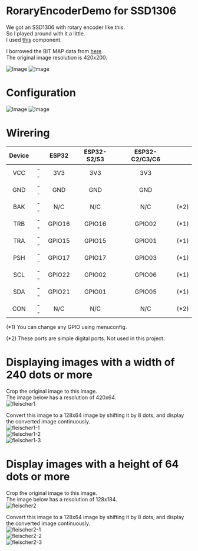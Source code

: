# RoraryEncoderDemo for SSD1306
We got an SSD1306 with rotary encoder like this.   
So I played around with it a little.   
I used [this](https://github.com/nopnop2002/esp-idf-RotaryEncoder) component.   

I borrowed the BIT MAP data from [here](https://iitestudent.blogspot.com/2013/01/displaying-bitmap-on-graphic-lcd.html).   
The original image resolution is 420x200.   

![Image](https://github.com/user-attachments/assets/6628c203-2c3f-4b04-8cd9-e768f9a91aae)
![Image](https://github.com/user-attachments/assets/9857a8f5-5d56-4a27-afed-14f9cd68b8f0)

# Configuration
![Image](https://github.com/user-attachments/assets/d50b2d41-3280-40f3-8ca2-4f48a8a2eb15)
![Image](https://github.com/user-attachments/assets/9011ef19-c63f-41f0-861c-e234531f7bc5)

# Wirering
|Device||ESP32|ESP32-S2/S3|ESP32-C2/C3/C6||
|:-:|:-:|:-:|:-:|:-:|:-:|
|VCC|--|3V3|3V3|3V3||
|GND|--|GND|GND|GND||
|BAK|--|N/C|N/C|N/C|(*2)|
|TRB|--|GPIO16|GPIO16|GPIO02|(*1)|
|TRA|--|GPIO15|GPIO15|GPIO01|(*1)|
|PSH|--|GPIO17|GPIO17|GPIO03|(*1)|
|SCL|--|GPIO22|GPIO02|GPIO06|(*1)|
|SDA|--|GPIO21|GPIO01|GPIO05|(*1)|
|CON|--|N/C|N/C|N/C|(*2)|

(*1) You can change any GPIO using menuconfig.   

(*2) These ports are simple digital ports. Not used in this project.   


# Displaying images with a width of 240 dots or more   
Crop the original image to this image.   
The image below has a resolution of 420x64.   
![fleischer1](https://github.com/user-attachments/assets/31ca12b8-c932-45e6-b021-d17f9865141b)

Convert this image to a 128x64 image by shifting it by 8 dots, and display the converted image continuously.   
![fleischer1-1](https://github.com/user-attachments/assets/3979a98b-f239-4ddf-9294-1a59a2d6d170)   
![fleischer1-2](https://github.com/user-attachments/assets/b86e8f9a-247d-4913-b008-df908bbb08cf)   
![fleischer1-3](https://github.com/user-attachments/assets/3bca8693-94a1-4d3d-b7dc-62d9b1986379)   

# Display images with a height of 64 dots or more   
Crop the original image to this image.   
The image below has a resolution of 128x184.   
![fleischer2](https://github.com/user-attachments/assets/e04b71c6-8a3b-4a03-bc99-199ad489b67e)

Convert this image to a 128x64 image by shifting it by 8 dots, and display the converted image continuously.   
![fleischer2-1](https://github.com/user-attachments/assets/a578ae7d-e0df-47df-a2b9-cbdd2dd65d12)   
![fleischer2-2](https://github.com/user-attachments/assets/b82fd09e-b5a7-480e-9224-7bd31e095e42)   
![fleischer2-3](https://github.com/user-attachments/assets/810ed461-edfe-419b-b601-4059a4fddcbb)   
